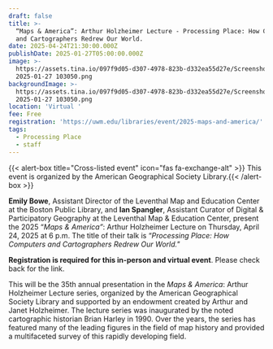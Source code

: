 ```yaml
---
draft: false
title: >-
  “Maps & America”: Arthur Holzheimer Lecture - Processing Place: How Computers
  and Cartographers Redrew Our World.
date: 2025-04-24T21:30:00.000Z
publishDate: 2025-01-27T05:00:00.000Z
image: >-
  https://assets.tina.io/097f9d05-d307-4978-823b-d332ea55d27e/Screenshot
  2025-01-27 103050.png
backgroundImage: >-
  https://assets.tina.io/097f9d05-d307-4978-823b-d332ea55d27e/Screenshot
  2025-01-27 103050.png
location: 'Virtual '
fee: Free
registration: 'https://uwm.edu/libraries/event/2025-maps-and-america/'
tags:
  - Processing Place
  - staff
---
```


{{\< alert-box title="Cross-listed event" icon="fas fa-exchange-alt" >}} This event is organized by the American Geographical Society Library.{{\< /alert-box >}}

**Emily Bowe**, Assistant Director of the Leventhal Map and Education Center at the Boston Public Library, and **Ian Spangler**, Assistant Curator of Digital & Participatory Geography at the Leventhal Map & Education Center, present the 2025 “*Maps & America”*: Arthur Holzheimer Lecture on Thursday, April 24, 2025 at 6 p.m. The title of their talk is “*Processing Place: How Computers and Cartographers Redrew Our World."*

**Registration is required for this in-person and virtual event**. Please check back for the link.

This will be the 35th annual presentation in the *Maps & America*: Arthur Holzheimer Lecture series, organized by the American Geographical Society Library and supported by an endowment created by Arthur and Janet Holzheimer. The lecture series was inaugurated by the noted cartographic historian Brian Harley in 1990. Over the years, the series has featured many of the leading figures in the field of map history and provided a multifaceted survey of this rapidly developing field.

